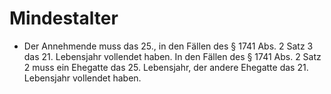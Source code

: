 # Mindestalter

- Der Annehmende muss das 25., in den Fällen des § 1741 Abs. 2 Satz 3 das 21. Lebensjahr vollendet haben. In den Fällen des § 1741 Abs. 2 Satz 2 muss ein Ehegatte das 25. Lebensjahr, der andere Ehegatte das 21. Lebensjahr vollendet haben.

